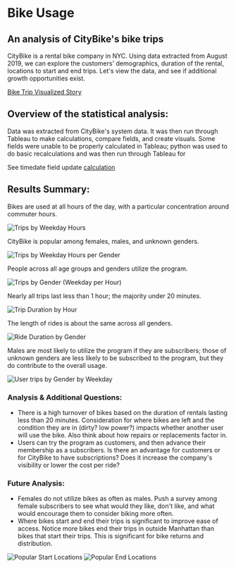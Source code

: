 # Bike Usage 
An analysis of CityBike's bike trips 
-----

CityBike is a rental bike company in NYC. Using data extracted from August 2019, we can explore the customers' demographics, duration of the rental, locations to start and end trips. Let's view the data, and see if additional growth opportunities exist.

[Bike Trip Visualized Story](https://public.tableau.com/profile/emily.mcdaniel#!/vizhome/BikeTripAnalysis-Challenge/BikeTripAnalysis?publish=yes)

## Overview of the statistical analysis:
Data was extracted from CityBike's system data. It was then run through Tableau to make calculations, compare fields, and create visuals. Some fields were unable to be properly calculated in Tableau; python was used to do basic recalculations and was then run through Tableau for 

See timedate field update [calculation](https://github.com/emilymcdaniel/bikesharing/blob/main/NYC_Citibike_Challenge.ipynb)

## Results Summary:
Bikes are used at all hours of the day, with a particular concentration around commuter hours. 

![Trips by Weekday Hours](https://github.com/emilymcdaniel/bikesharing/blob/main/Resources/Trips%20by%20Weekeday%20by%20Hour.PNG?raw=true)

CityBike is popular among females, males, and unknown genders. 

![Trips by Weekday Hours per Gender](https://github.com/emilymcdaniel/bikesharing/blob/main/Resources/Trips%20by%20Weekday%20Hours%20by%20Gender.PNG?raw=true)

People across all age groups and genders utilize the program. 

![Trips by Gender (Weekday per Hour)](https://github.com/emilymcdaniel/bikesharing/blob/main/Resources/Bike%20usage%20by%20age%20and%20gender.PNG?raw=true)


Nearly all trips last less than 1 hour; the majority under 20 minutes. 

![Trip Duration by Hour](https://github.com/emilymcdaniel/bikesharing/blob/main/Resources/Trip%20duration.PNG?raw=true)

The length of rides is about the same across all genders. 

![Ride Duration by Gender](https://github.com/emilymcdaniel/bikesharing/blob/main/Resources/Trip%20duration%20by%20gender.PNG?raw=true)

Males are most likely to utilize the program if they are subscribers; those of unknown genders are less likely to be subscribed to the program, but they do contribute to the overall usage. 

![User trips by Gender by Weekday](https://github.com/emilymcdaniel/bikesharing/blob/main/Resources/Subscribers.PNG?raw=true)

### Analysis & Additional Questions:
- There is a high turnover of bikes based on the duration of rentals lasting less than 20 minutes. Consideration for where bikes are left and the condition they are in (dirty? low power?) impacts whether another user will use the bike. Also think about how repairs or replacements factor in.
- Users can try the program as customers, and then advance their membership as a subscribers. Is there an advantage for customers or for CityBike to have subscriptions? Does it increase the company's visibility or lower the cost per ride?


### Future Analysis:
- Females do not utilize bikes as often as males. Push a survey among female subscribers to see what would they like, don't like, and what would encourage them to consider biking more often.
- Where bikes start and end their trips is significant to improve ease of access. Notice more bikes end their trips in outside Manhattan than bikes that start their trips. This is significant for bike returns and distribution. 

![Popular Start Locations](https://github.com/emilymcdaniel/bikesharing/blob/main/Resources/Start%20locations.PNG?raw=true)
![Popular End Locations](https://github.com/emilymcdaniel/bikesharing/blob/main/Resources/End%20locations.PNG?raw=true)
